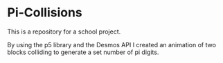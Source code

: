 # Pi-Collisions
This is a repository for a school project.

By using the p5 library and the Desmos API I created an animation of two blocks colliding to generate a set number of pi digits.
